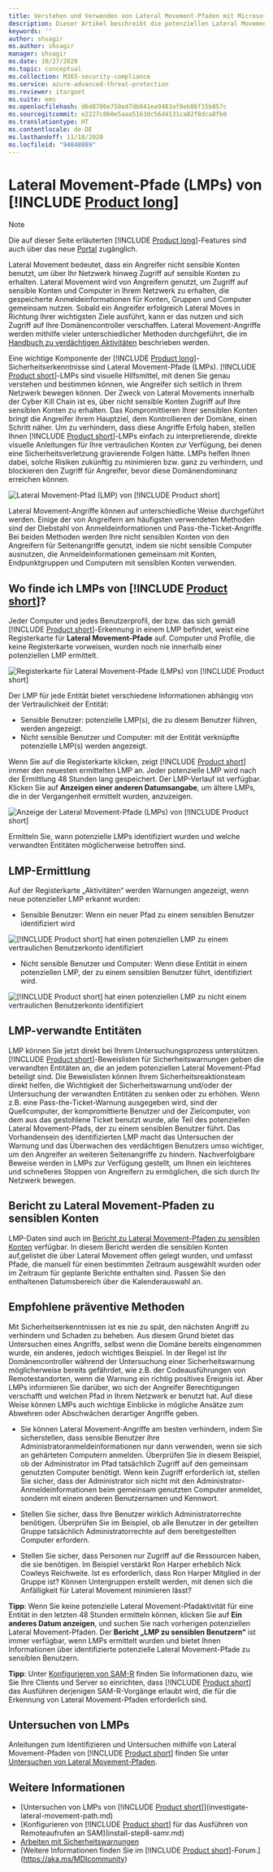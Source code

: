 ```yaml
---
title: Verstehen und Verwenden von Lateral Movement-Pfaden mit Microsoft Defender for Identity
description: Dieser Artikel beschreibt die potenziellen Lateral Movement-Pfade (LMPs) von Microsoft Defender for Identity.
keywords: ''
author: shsagir
ms.author: shsagir
manager: shsagir
ms.date: 10/27/2020
ms.topic: conceptual
ms.collection: M365-security-compliance
ms.service: azure-advanced-threat-protection
ms.reviewer: itargoet
ms.suite: ems
ms.openlocfilehash: d6d8706e750ed7db841ea9483af8eb86f15b857c
ms.sourcegitcommit: e2227c0b0e5aaa5163dc56d4131ca82f8dca8fb0
ms.translationtype: HT
ms.contentlocale: de-DE
ms.lasthandoff: 11/18/2020
ms.locfileid: "94848889"
---
```

# <a name="product-long-lateral-movement-paths-lmps"></a>Lateral Movement-Pfade (LMPs) von [!INCLUDE [Product long](includes/product-long.md)]

> [!NOTE]
> Die auf dieser Seite erläuterten [!INCLUDE [Product long](includes/product-long.md)]-Features sind auch über das neue [Portal](https://portal.cloudappsecurity.com) zugänglich.

Lateral Movement bedeutet, dass ein Angreifer nicht sensible Konten benutzt, um über Ihr Netzwerk hinweg Zugriff auf sensible Konten zu erhalten. Lateral Movement wird von Angreifern genutzt, um Zugriff auf sensible Konten und Computer in Ihrem Netzwerk zu erhalten, die gespeicherte Anmeldeinformationen für Konten, Gruppen und Computer gemeinsam nutzen. Sobald ein Angreifer erfolgreich Lateral Moves in Richtung Ihrer wichtigsten Ziele ausführt, kann er das nutzen und sich Zugriff auf Ihre Domänencontroller verschaffen. Lateral Movement-Angriffe werden mithilfe vieler unterschiedlicher Methoden durchgeführt, die im [Handbuch zu verdächtigen Aktivitäten](suspicious-activity-guide.md) beschrieben werden.

Eine wichtige Komponente der [!INCLUDE [Product long](includes/product-long.md)]-Sicherheitserkenntnisse sind Lateral Movement-Pfade (LMPs). [!INCLUDE [Product short](includes/product-short.md)]-LMPs sind visuelle Hilfsmittel, mit denen Sie genau verstehen und bestimmen können, wie Angreifer sich seitlich in Ihrem Netzwerk bewegen können. Der Zweck von Lateral Movements innerhalb der Cyber Kill Chain ist es, über nicht sensible Konten Zugriff auf Ihre sensiblen Konten zu erhalten. Das Kompromittieren Ihrer sensiblen Konten bringt die Angreifer ihrem Hauptziel, dem Kontrollieren der Domäne, einen Schritt näher. Um zu verhindern, dass diese Angriffe Erfolg haben, stellen Ihnen [!INCLUDE [Product short](includes/product-short.md)]-LMPs einfach zu interpretierende, direkte visuelle Anleitungen für Ihre vertraulichen Konten zur Verfügung, bei denen eine Sicherheitsverletzung gravierende Folgen hätte. LMPs helfen Ihnen dabei, solche Risiken zukünftig zu minimieren bzw. ganz zu verhindern, und blockieren den Zugriff für Angreifer, bevor diese Domänendominanz erreichen können.

![Lateral Movement-Pfad (LMP) von [!INCLUDE [Product short](includes/product-short.md)]](media/lmp.png)

Lateral Movement-Angriffe können auf unterschiedliche Weise durchgeführt werden. Einige der von Angreifern am häufigsten verwendeten Methoden sind der Diebstahl von Anmeldeinformationen und Pass-the-Ticket-Angriffe. Bei beiden Methoden werden Ihre nicht sensiblen Konten von den Angreifern für Seitenangriffe genutzt, indem sie nicht sensible Computer ausnutzen, die Anmeldeinformationen gemeinsam mit Konten, Endpunktgruppen und Computern mit sensiblen Konten verwenden.

## <a name="where-can-i-find-product-short-lmps"></a>Wo finde ich LMPs von [!INCLUDE [Product short](includes/product-short.md)]?

Jeder Computer und jedes Benutzerprofil, der bzw. das sich gemäß [!INCLUDE [Product short](includes/product-short.md)]-Erkennung in einem LMP befindet, weist eine Registerkarte für **Lateral Movement-Pfade** auf. Computer und Profile, die keine Registerkarte vorweisen, wurden noch nie innerhalb einer potenziellen LMP ermittelt.

![Registerkarte für Lateral Movement-Pfade (LMPs) von [!INCLUDE [Product short](includes/product-short.md)]](media/lateral-movement-path-tab.png)

Der LMP für jede Entität bietet verschiedene Informationen abhängig von der Vertraulichkeit der Entität:

- Sensible Benutzer: potenzielle LMP(s), die zu diesem Benutzer führen, werden angezeigt.
- Nicht sensible Benutzer und Computer: mit der Entität verknüpfte potenzielle LMP(s) werden angezeigt.

Wenn Sie auf die Registerkarte klicken, zeigt [!INCLUDE [Product short](includes/product-short.md)] immer den neuesten ermittelten LMP an. Jeder potenzielle LMP wird nach der Ermittlung 48 Stunden lang gespeichert. Der LMP-Verlauf ist verfügbar. Klicken Sie auf **Anzeigen einer anderen Datumsangabe**, um ältere LMPs, die in der Vergangenheit ermittelt wurden, anzuzeigen.

![Anzeige der Lateral Movement-Pfade (LMPs) von [!INCLUDE [Product short](includes/product-short.md)]](media/lmp-complete.png)

Ermitteln Sie, wann potenzielle LMPs identifiziert wurden und welche verwandten Entitäten möglicherweise betroffen sind.

## <a name="lmp-discovery"></a>LMP-Ermittlung

Auf der Registerkarte „Aktivitäten“ werden Warnungen angezeigt, wenn neue potenzieller LMP erkannt wurden:

- Sensible Benutzer: Wenn ein neuer Pfad zu einem sensiblen Benutzer identifiziert wird

![[!INCLUDE [Product short](includes/product-short.md)] hat einen potenziellen LMP zu einem vertraulichen Benutzerkonto identifiziert](media/lmp-activities.png)

- Nicht sensible Benutzer und Computer: Wenn diese Entität in einem potenziellen LMP, der zu einem sensiblen Benutzer führt, identifiziert wird.

![[!INCLUDE [Product short](includes/product-short.md)] hat einen potenziellen LMP zu nicht einem vertraulichen Benutzerkonto identifiziert](media/lateral-non-sensitive.png)

## <a name="lmp-related-entities"></a>LMP-verwandte Entitäten

LMP können Sie jetzt direkt bei Ihrem Untersuchungsprozess unterstützen. [!INCLUDE [Product short](includes/product-short.md)]-Beweislisten für Sicherheitswarnungen geben die verwandten Entitäten an, die an jedem potenziellen Lateral Movement-Pfad beteiligt sind. Die Beweislisten können Ihrem Sicherheitsreaktionsteam direkt helfen, die Wichtigkeit der Sicherheitswarnung und/oder der Untersuchung der verwandten Entitäten zu senken oder zu erhöhen. Wenn z.B. eine Pass-the-Ticket-Warnung ausgegeben wird, sind der Quellcomputer, der kompromittierte Benutzer und der Zielcomputer, von dem aus das gestohlene Ticket benutzt wurde, alle Teil des potenziellen Lateral Movement-Pfads, der zu einem sensiblen Benutzer führt. Das Vorhandensein des identifizierten LMP macht das Untersuchen der Warnung und das Überwachen des verdächtigen Benutzers umso wichtiger, um den Angreifer an weiteren Seitenangriffe zu hindern. Nachverfolgbare Beweise werden in LMPs zur Verfügung gestellt, um Ihnen ein leichteres und schnelleres Stoppen von Angreifern zu ermöglichen, die sich durch Ihr Netzwerk bewegen.

## <a name="lateral-movement-paths-to-sensitive-accounts-report"></a>Bericht zu Lateral Movement-Pfaden zu sensiblen Konten

LMP-Daten sind auch im [Bericht zu Lateral Movement-Pfaden zu sensiblen Konten](investigate-lateral-movement-path.md) verfügbar. In diesem Bericht werden die sensiblen Konten auf,gelistet die über Lateral Movement offen gelegt wurden, und umfasst Pfade, die manuell für einen bestimmten Zeitraum ausgewählt wurden oder im Zeitraum für geplante Berichte enthalten sind.  Passen Sie den enthaltenen Datumsbereich über die Kalenderauswahl an.

## <a name="preventative-best-practices"></a>Empfohlene präventive Methoden

Mit Sicherheitserkenntnissen ist es nie zu spät, den nächsten Angriff zu verhindern und Schaden zu beheben. Aus diesem Grund bietet das Untersuchen eines Angriffs, selbst wenn die Domäne bereits eingenommen wurde, ein anderes, jedoch wichtiges Beispiel. In der Regel ist Ihr Domänencontroller während der Untersuchung einer Sicherheitswarnung möglicherweise bereits gefährdet, wie z.B. der Codeausführungen von Remotestandorten, wenn die Warnung ein richtig positives Ereignis ist. Aber LMPs informieren Sie darüber, wo sich der Angreifer Berechtigungen verschafft und welchen Pfad in Ihrem Netzwerk er benutzt hat. Auf diese Weise können LMPs auch wichtige Einblicke in mögliche Ansätze zum Abwehren oder Abschwächen derartiger Angriffe geben.

- Sie können Lateral Movement-Angriffe am besten verhindern, indem Sie sicherstellen, dass sensible Benutzer ihre Administratoranmeldeinformationen nur dann verwenden, wenn sie sich an gehärteten Computern anmelden. Überprüfen Sie in diesem Beispiel, ob der Administrator im Pfad tatsächlich Zugriff auf den gemeinsam genutzten Computer benötigt. Wenn kein Zugriff erforderlich ist, stellen Sie sicher, dass der Administrator sich nicht mit den Administrator-Anmeldeinformationen beim gemeinsam genutzten Computer anmeldet, sondern mit einem anderen Benutzernamen und Kennwort.

- Stellen Sie sicher, dass Ihre Benutzer wirklich Administratorrechte benötigen. Überprüfen Sie im Beispiel, ob alle Benutzer in der geteilten Gruppe tatsächlich Administratorrechte auf dem bereitgestellten Computer erfordern.

- Stellen Sie sicher, dass Personen nur Zugriff auf die Ressourcen haben, die sie benötigen. Im Beispiel verstärkt Ron Harper erheblich Nick Cowleys Reichweite. Ist es erforderlich, dass Ron Harper Mitglied in der Gruppe ist? Können Untergruppen erstellt werden, mit denen sich die Anfälligkeit für Lateral Movement minimieren lässt?

**Tipp**: Wenn Sie keine potenzielle Lateral Movement-Pfadaktivität für eine Entität in den letzten 48 Stunden ermitteln können, klicken Sie auf **Ein anderes Datum anzeigen**, und suchen Sie nach vorherigen potenziellen Lateral Movement-Pfaden. Der **Bericht „LMP zu sensiblen Benutzern“** ist immer verfügbar, wenn LMPs ermittelt wurden und bietet Ihnen Informationen über identifizierte potenzielle Lateral Movement-Pfade zu sensiblen Benutzern.

**Tipp**: Unter [Konfigurieren von SAM-R](install-step8-samr.md) finden Sie Informationen dazu, wie Sie Ihre Clients und Server so einrichten, dass [!INCLUDE [Product short](includes/product-short.md)] das Ausführen derjenigen SAM-R-Vorgänge erlaubt wird, die für die Erkennung von Lateral Movement-Pfaden erforderlich sind.

## <a name="investigating-lmps"></a>Untersuchen von LMPs

Anleitungen zum Identifizieren und Untersuchen mithilfe von Lateral Movement-Pfaden von [!INCLUDE [Product short](includes/product-short.md)] finden Sie unter [Untersuchen von Lateral Movement-Pfaden](investigate-lateral-movement-path.md).

## <a name="see-also"></a>Weitere Informationen

- [Untersuchen von LMPs von [!INCLUDE [Product short](includes/product-short.md)]](investigate-lateral-movement-path.md)
- [Konfigurieren von [!INCLUDE [Product short](includes/product-short.md)] für das Ausführen von Remoteaufrufen an SAM](install-step8-samr.md)
- [Arbeiten mit Sicherheitswarnungen](working-with-suspicious-activities.md)
- [Weitere Informationen finden Sie im [!INCLUDE [Product short](includes/product-short.md)]-Forum.](https://aka.ms/MDIcommunity)
